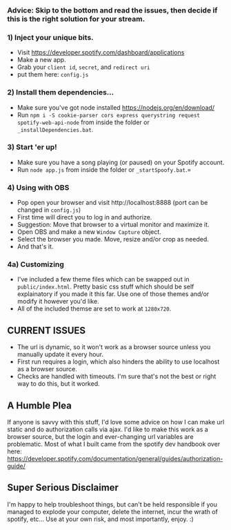 ### Advice: Skip to the bottom and read the issues, then decide if this is the right solution for your stream.

### 1) Inject your unique bits.
- Visit https://developer.spotify.com/dashboard/applications
- Make a new app.
- Grab your `client id`, `secret`, and `redirect uri`
- put them here: `config.js`

### 2)  Install them dependencies...
- Make sure you've got node installed https://nodejs.org/en/download/
- Run `npm i -S cookie-parser cors express querystring request spotify-web-api-node` from inside the folder or `_installDependencies.bat`.

### 3)  Start 'er up!
- Make sure you have a song playing (or paused) on your Spotify account.
- Run `node app.js` from inside the folder or `_startSpoofy.bat`.=

### 4) Using with OBS
- Pop open your browser and visit http://localhost:8888 (port can be changed in `config.js`)
- First time will direct you to log in and authorize.
- Suggestion: Move that browser to a virtual monitor and maximize it.
- Open OBS and make a new `Window Capture` object.
- Select the browser you made. Move, resize and/or crop as needed.
- And that's it.

### 4a) Customizing
- I've included a few theme files which can be swapped out in `public/index.html`. Pretty basic css stuff which should be self explainatory if you made it this far. Use one of those themes and/or modify it however you'd like.
- All of the included themse are set to work at `1280x720`.

## CURRENT ISSUES
- The url is dynamic, so it won't work as a browser source unless you manually update it every hour.
- First run requires a login, which also hinders the ability to use localhost as a browser source.
- Checks are handled with timeouts. I'm sure that's not the best or right way to do this, but it worked.

## A Humble Plea
If anyone is savvy with this stuff, I'd love some advice on how I can make url static and do authorization calls via ajax. I'd like to make this work as a browser source, but the login and ever-changing url variables are problematic.
Most of what I built came from the spotify dev handbook over here: https://developer.spotify.com/documentation/general/guides/authorization-guide/

## Super Serious Disclaimer
I'm happy to help troubleshoot things, but can't be held responsible if you managed to explode your computer, delete the internet, incur the wrath of spotify, etc... Use at your own risk, and most importantly, enjoy. :)